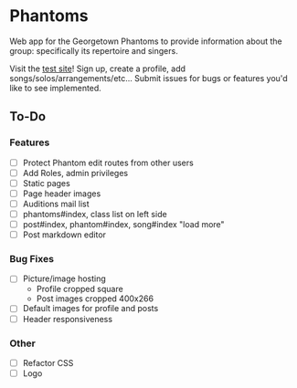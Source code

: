 # Phantoms

Web app for the Georgetown Phantoms to provide information about the group: specifically its repertoire and singers.

Visit the [test site](https://phantoms.herokuapp.com)! Sign up, create a profile, add songs/solos/arrangements/etc...
Submit issues for bugs or features you'd like to see implemented.

## To-Do

### Features

- [ ] Protect Phantom edit routes from other users
- [ ] Add Roles, admin privileges
- [ ] Static pages
- [ ] Page header images
- [ ] Auditions mail list
- [ ] phantoms#index, class list on left side
- [ ] post#index, phantom#index, song#index "load more"
- [ ] Post markdown editor

### Bug Fixes

- [ ] Picture/image hosting
  - Profile cropped square
  - Post images cropped 400x266
- [ ] Default images for profile and posts
- [ ] Header responsiveness

### Other

- [ ] Refactor CSS
- [ ] Logo
